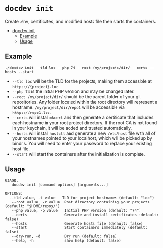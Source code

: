 # `docdev init`

Create .env, certificates, and modified hosts file then starts the containers.

<!-- TOC -->

- [docdev init](#docdev-init)
    - [Example](#example)
    - [Usage](#usage)

<!-- /TOC -->

## Example

`./docdev init --tld loc --php 74 --root /my/projects/dir/ --certs --hosts --start`

* `--tld loc` will be the TLD for the projects, making them accessible at `https://{project}.loc`
* `--php 74` is the initial PHP version and may be changed later.
* `--root /my/project/dir/` should be the parent folder of your git repositories. Any folder located within the root directory will represent a hostname. `/my/project/dir/repo1` will be accessible via `https://repo1.loc`.
* `--certs` will install `mkcert` and then generate a certificate that includes each hostname in your root project directory. If the root CA is not found in your keychain, it will be added and trusted automatically.
* `--hosts` will install `hostctl` and generate a new `/etc/host` file with all of your hostnames pointed to your localhost, which will be picked up by bindns. You will need to enter your password to replace your existing host file.
* `--start` will start the containers after the initialization is complete.

## Usage

```shell
USAGE:
   docdev init [command options] [arguments...]

OPTIONS:
  --tld value, -t value   TLD for project hostnames (default: "loc")
   --root value, -r value  Root directory containing your projects (default: "$HOME/repos/")
   --php value, -p value   Initial PHP version (default: "74")
   --certs                 Generate and install certificates (default: false)
   --hosts                 Generate hosts file (default: false)
   --start                 Start containers immediately (default: false)
   --dry-run, -d           Dry run (default: false)
   --help, -h              show help (default: false)
```
